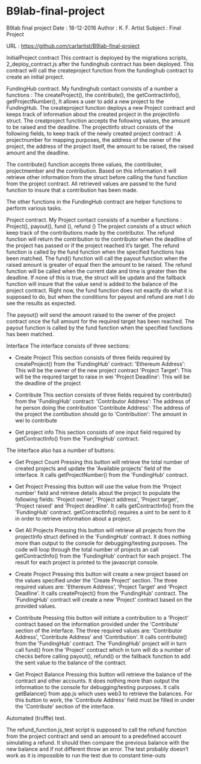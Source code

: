 # B9lab-final-project
B9lab final project
Date : 18-12-2016
Author : K. F. Artist
Subject : Final Project 

URL : https://github.com/carlartist/B9lab-final-project

InitialProject contract
This contract is deployed by the migrations scripts, 2_deploy_contract.js after the fundinghub contract has been deployed. This contract will call the createproject function from the fundinghub contract to create an initial project.

FundingHub contract.
My fundinghub contact consists of a number a functions : The createProject(), the contribute(), the getContractInfo(), getProjectNumber(),
It  allows a user to add a new project to the FundingHub.  The createproject function deploys a new Project contract and keeps track of information about the created project in the projectInfo struct.
The creatproject function accepts the following values, the amount to be raised and the deadline.
The projectInfo struct consists of the following fields, to keep track of the newly created project contract : 
A projectnumber for mapping purposes, the address of the owner of the project, the address of the project itself, the amount to be raised, the raised amount and the deadline.

The contribute() function accepts three values, the contributer, projectmember and the contribution.
Based on this information it will retrieve other information from the struct before calling the fund function from the project contract.
All retrieved values are passed to the fund function to insure that a contribution has been made.

The other functions in the FundingHub contract are helper functions to perform various tasks.

Project contract.
My Project contact consists of a number a functions :  Project(), payout(),  fund (), refund ()
The project consists of a struct which keep track of the contributions made by the contributor.
The refund function will return the contribution to the contributor when the deadline of the project has passed or if the project reached it’s target.
The refund function is called by the fund function when the specified functions has been matched.
The fund() function will call the payout function when the raised amount is greater of equal then the amount to be raised.
The refund function will be called when the current date and time is greater then the deadline.
If none of this is true, the struct will be update and the fallback function will insure that the value send is added to the balance of the project contract.
Right now, the fund function does not exactly do what it is supposed to do, but when the conditions for payout and refund are met I do see the results as expected.

The payout()  will send the amount raised to the owner of the project contract once the full amount for the required target has been reached.
The payout function is called by the fund function when the specified functions has been matched.
 

Interface 
The interface consists of three sections:
- Create Project
This section consists of three fields required by createProject() from the 'FundingHub' contract: 
'Ethereum Address': This will be the owner of the new project contract
'Project Target': This will be the requred target to raise in wei
'Project Deadline': This will be the deadline of the project

- Contribute
This section consists of three fields required by contribute() from the 'FundingHub' contract:
'Contributor Address': The address of he person doing the contribution
'Contribute Address': The address of the project the contibution should go to
'Contribution': The amount in wei to contribute

- Get project info
This section consists of one input field required by getContractInfo() from the 'FundingHub' contract. 

The interface also has a number of buttons:
- Get Project Count
Pressing this button will retrieve the total number of created projects and update the 'Available projects' field of the interface. It calls getProjectNumber() from the 'FundingHub' contract.

- Get Project
Pressing this button will use the value from the 'Project number' field and retrieve details about the project to populate the following fields: 'Project owner', 'Project address', 'Project target', 'Project raised' and 'Project deadline'. It calls getContractInfo() from the 'FundingHub' contract. getContractInfo() requires a uint to be sent to it in order to 
retrieve information about a project. 

- Get All Projects
Pressing this button will retrieve all projects from the projectInfo struct defined in the 'FundingHub' contract. It does nothing more than output to the console for debugging/testing purposes. The code will loop through the total number of projects an call getContractInfo() from the 'FundingHub' contract for each project. The result for each project is printed to the javascript console.

- Create Project
Pressing this button will create a new project based on the values specified under the 'Create Project' section. The three required values are: 'Ethereum Address', 'Project Target' and 'Project Deadline'. It calls createProject() from the 'FundingHub' contract. The 'FundingHub' contract will create a new 'Project' contract based on the provided values.

- Contribute
Pressing this button will initiate a contribution to a 'Project' contract based on the information provided under the 'Contribute' section of the interface. The three required values are: 'Contributor Address', 'Contribute Address' and 'Contribution'. It calls contribute() from the 'FundingHub' contract. The 'FundingHub' project will in turn call fund() from the 'Project' contract which in turn will do a number of checks before calling payout(), refund() or the fallback function to add the sent value to the balance of the contract.

- Get Project Balance
Pressing this button will retrieve the balance of the contract and other accounts. It does nothing more than output the information to the console for debugging/testing purposes. It calls getBalance() from app.js which uses web3 to retrieve the balances. For this button to work, the 'Contribute Address' field must be filled in under the 'Contribute' section of the interface.
 

Automated (truffle) test.

The refund_function.js_test script is supposed to call the refund function from the project contract and send an amount to a predefined account simulating a refund. It should then compare the previous balance with the new balance and if not different throw an error.
The test probably doesn’t work as it is impossible to run the test due to constant time-outs
